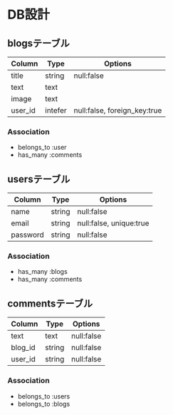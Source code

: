 # DB設計

## blogsテーブル

|Column|Type|Options|
|------|----|-------|
|title|string|null:false|
|text|text|  |
|image|text|  |
|user_id|intefer|null:false, foreign_key:true|

### Association
- belongs_to :user
- has_many :comments


## usersテーブル

|Column|Type|Options|
|------|----|-------|
|name|string|null:false|
|email|string|null:false, unique:true|
|password|string|null:false|

### Association
- has_many :blogs
- has_many :comments


## commentsテーブル

|Column|Type|Options|
|------|----|-------|
|text|text|null:false|
|blog_id|string|null:false|
|user_id|string|null:false|

### Association
- belongs_to :users
- belongs_to :blogs

